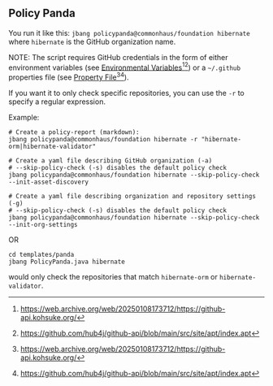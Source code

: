 ## Policy Panda

You run it like this: `jbang policypanda@commonhaus/foundation hibernate` where `hibernate` is the GitHub organization name.

NOTE: The script requires GitHub credentials in the form of either environment variables (see [Environmental Variables](https://hub4j.github.io/github-api/#Environmental_variables)[^wayback][^src]) or a `~/.github` properties file (see [Property File](https://hub4j.github.io/github-api/#Property_file)[^wayback][^src]).

If you want it to only check specific repositories, you can use the `-r` to specify a regular expression.

Example:

```shell
# Create a policy-report (markdown):
jbang policypanda@commonhaus/foundation hibernate -r "hibernate-orm|hibernate-validator"

# Create a yaml file describing GitHub organization (-a)
# --skip-policy-check (-s) disables the default policy check
jbang policypanda@commonhaus/foundation hibernate --skip-policy-check --init-asset-discovery

# Create a yaml file describing organization and repository settings (-g)
# --skip-policy-check (-s) disables the default policy check
jbang policypanda@commonhaus/foundation hibernate --skip-policy-check --init-org-settings
```

OR

```shell
cd templates/panda
jbang PolicyPanda.java hibernate
```

would only check the repositories that match `hibernate-orm` or `hibernate-validator`.

[^wayback]: https://web.archive.org/web/20250108173712/https://github-api.kohsuke.org/
[^src]: https://github.com/hub4j/github-api/blob/main/src/site/apt/index.apt
